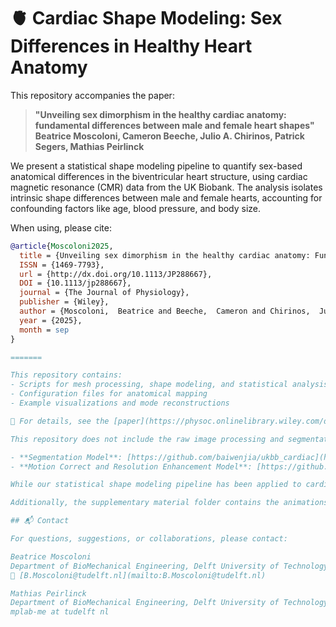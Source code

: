 # 🫀 Cardiac Shape Modeling: Sex Differences in Healthy Heart Anatomy

This repository accompanies the paper:

> **"Unveiling sex dimorphism in the healthy cardiac anatomy: fundamental differences between male and female heart shapes"**  
> **Beatrice Moscoloni, Cameron Beeche, Julio A. Chirinos, Patrick Segers, Mathias Peirlinck**

We present a statistical shape modeling pipeline to quantify sex-based anatomical differences in the biventricular heart structure, using cardiac magnetic resonance (CMR) data from the UK Biobank. The analysis isolates intrinsic shape differences between male and female hearts, accounting for confounding factors like age, blood pressure, and body size.

When using, please cite:
```bibtex
@article{Moscoloni2025,
  title = {Unveiling sex dimorphism in the healthy cardiac anatomy: Fundamental differences between male and female heart shapes},
  ISSN = {1469-7793},
  url = {http://dx.doi.org/10.1113/JP288667},
  DOI = {10.1113/jp288667},
  journal = {The Journal of Physiology},
  publisher = {Wiley},
  author = {Moscoloni,  Beatrice and Beeche,  Cameron and Chirinos,  Julio A. and Segers,  Patrick and Peirlinck,  Mathias},
  year = {2025},
  month = sep 
}

=======

This repository contains:
- Scripts for mesh processing, shape modeling, and statistical analysis
- Configuration files for anatomical mapping
- Example visualizations and mode reconstructions

📝 For details, see the [paper](https://physoc.onlinelibrary.wiley.com/doi/10.1113/JP288667).

This repository does not include the raw image processing and segmentation code. Instead, we build upon established, openly available tools for preprocessing cardiac MRI data. As such we refer the user to these pre-existing repositories for setup and usage instructions:

- **Segmentation Model**: [https://github.com/baiwenjia/ukbb_cardiac](https://github.com/baiwenjia/ukbb_cardiac). Bai et al., 2018.
- **Motion Correct and Resolution Enhancement Model**: [https://github.com/shuowang26/SRHeart](https://github.com/shuowang26/SRHeart). Wang et al., 2021.

While our statistical shape modeling pipeline has been applied to cardiac geometries in the context of this work, it can be adapted to any manually or automatically segmented anatomical structure. 

Additionally, the supplementary material folder contains the animations of the first 8 modes of variation from our study. 

## 📬 Contact

For questions, suggestions, or collaborations, please contact:

Beatrice Moscoloni  
Department of BioMechanical Engineering, Delft University of Technology, Delft, The Netherlands  
📧 [B.Moscoloni@tudelft.nl](mailto:B.Moscoloni@tudelft.nl)

Mathias Peirlinck  
Department of BioMechanical Engineering, Delft University of Technology, Delft, The Netherlands  
mplab-me at tudelft nl



